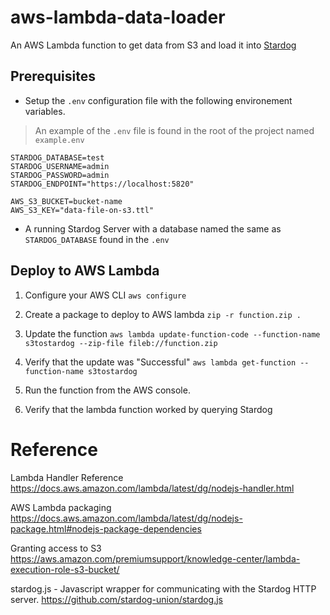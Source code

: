 # aws-lambda-data-loader

An AWS Lambda function to get data from S3 and load it into [Stardog](https://www.stardog.com/)


## Prerequisites

- Setup the `.env` configuration file with the following environement variables. 

> An example of the `.env` file is found in the root of the project named `example.env`

   ```
   STARDOG_DATABASE=test
   STARDOG_USERNAME=admin
   STARDOG_PASSWORD=admin
   STARDOG_ENDPOINT="https://localhost:5820"

   AWS_S3_BUCKET=bucket-name
   AWS_S3_KEY="data-file-on-s3.ttl"
   ```

- A running Stardog Server with a database named the same as `STARDOG_DATABASE` found in the `.env`




## Deploy to AWS Lambda

1. Configure your AWS CLI
   `aws configure`

2. Create a package to deploy to AWS lambda
   `zip -r function.zip .`

3. Update the function
   `aws lambda update-function-code --function-name s3tostardog --zip-file fileb://function.zip`

4. Verify that the update was "Successful"
   `aws lambda get-function --function-name s3tostardog`
   
5. Run the function from the AWS console. 

6. Verify that the lambda function worked by querying Stardog 


# Reference

Lambda Handler Reference
https://docs.aws.amazon.com/lambda/latest/dg/nodejs-handler.html

AWS Lambda packaging
https://docs.aws.amazon.com/lambda/latest/dg/nodejs-package.html#nodejs-package-dependencies

Granting access to S3
https://aws.amazon.com/premiumsupport/knowledge-center/lambda-execution-role-s3-bucket/

stardog.js - Javascript wrapper for communicating with the Stardog HTTP server.
https://github.com/stardog-union/stardog.js
